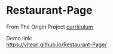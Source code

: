 # Restaurant-Page  
From The Origin Project <a href="https://www.theodinproject.com/lessons/node-path-javascript-tic-tac-toe">curriculum</a>  
  
Demo link:  
https://viteail.github.io/Restaurant-Page/
